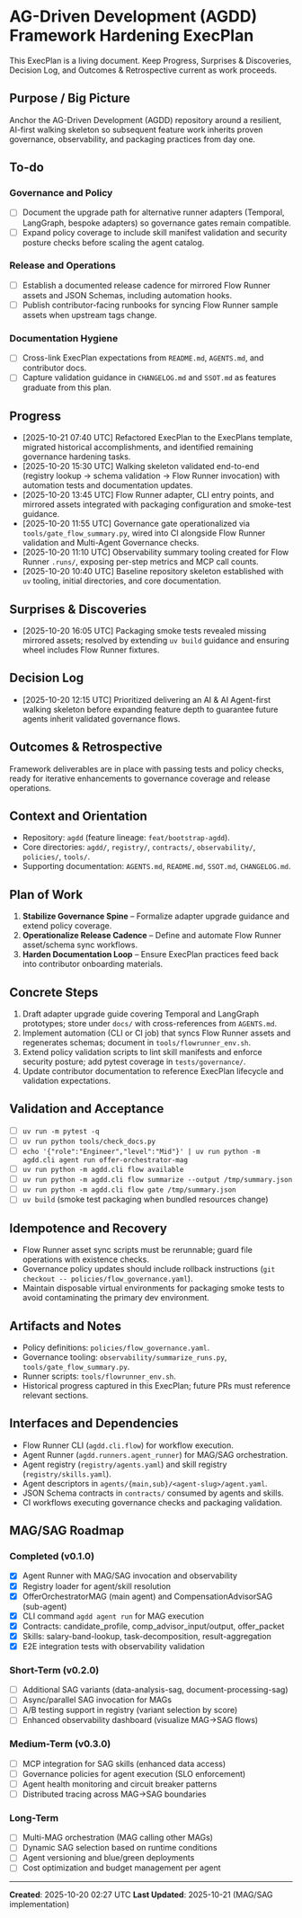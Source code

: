 # AG-Driven Development (AGDD) Framework Hardening ExecPlan

This ExecPlan is a living document. Keep Progress, Surprises & Discoveries, Decision Log, and Outcomes & Retrospective current as work proceeds.

## Purpose / Big Picture
Anchor the AG-Driven Development (AGDD) repository around a resilient, AI-first walking skeleton so subsequent feature work inherits proven governance, observability, and packaging practices from day one.

## To-do
### Governance and Policy
- [ ] Document the upgrade path for alternative runner adapters (Temporal, LangGraph, bespoke adapters) so governance gates remain compatible.
- [ ] Expand policy coverage to include skill manifest validation and security posture checks before scaling the agent catalog.

### Release and Operations
- [ ] Establish a documented release cadence for mirrored Flow Runner assets and JSON Schemas, including automation hooks.
- [ ] Publish contributor-facing runbooks for syncing Flow Runner sample assets when upstream tags change.

### Documentation Hygiene
- [ ] Cross-link ExecPlan expectations from `README.md`, `AGENTS.md`, and contributor docs.
- [ ] Capture validation guidance in `CHANGELOG.md` and `SSOT.md` as features graduate from this plan.

## Progress
- [2025-10-21 07:40 UTC] Refactored ExecPlan to the ExecPlans template, migrated historical accomplishments, and identified remaining governance hardening tasks.
- [2025-10-20 15:30 UTC] Walking skeleton validated end-to-end (registry lookup → schema validation → Flow Runner invocation) with automation tests and documentation updates.
- [2025-10-20 13:45 UTC] Flow Runner adapter, CLI entry points, and mirrored assets integrated with packaging configuration and smoke-test guidance.
- [2025-10-20 11:55 UTC] Governance gate operationalized via `tools/gate_flow_summary.py`, wired into CI alongside Flow Runner validation and Multi-Agent Governance checks.
- [2025-10-20 11:10 UTC] Observability summary tooling created for Flow Runner `.runs/`, exposing per-step metrics and MCP call counts.
- [2025-10-20 10:40 UTC] Baseline repository skeleton established with `uv` tooling, initial directories, and core documentation.

## Surprises & Discoveries
- [2025-10-20 16:05 UTC] Packaging smoke tests revealed missing mirrored assets; resolved by extending `uv build` guidance and ensuring wheel includes Flow Runner fixtures.

## Decision Log
- [2025-10-20 12:15 UTC] Prioritized delivering an AI & AI Agent-first walking skeleton before expanding feature depth to guarantee future agents inherit validated governance flows.

## Outcomes & Retrospective
Framework deliverables are in place with passing tests and policy checks, ready for iterative enhancements to governance coverage and release operations.

## Context and Orientation
- Repository: `agdd` (feature lineage: `feat/bootstrap-agdd`).
- Core directories: `agdd/`, `registry/`, `contracts/`, `observability/`, `policies/`, `tools/`.
- Supporting documentation: `AGENTS.md`, `README.md`, `SSOT.md`, `CHANGELOG.md`.

## Plan of Work
1. **Stabilize Governance Spine** – Formalize adapter upgrade guidance and extend policy coverage.
2. **Operationalize Release Cadence** – Define and automate Flow Runner asset/schema sync workflows.
3. **Harden Documentation Loop** – Ensure ExecPlan practices feed back into contributor onboarding materials.

## Concrete Steps
1. Draft adapter upgrade guide covering Temporal and LangGraph prototypes; store under `docs/` with cross-references from `AGENTS.md`.
2. Implement automation (CLI or CI job) that syncs Flow Runner assets and regenerates schemas; document in `tools/flowrunner_env.sh`.
3. Extend policy validation scripts to lint skill manifests and enforce security posture; add pytest coverage in `tests/governance/`.
4. Update contributor documentation to reference ExecPlan lifecycle and validation expectations.

## Validation and Acceptance
- [ ] `uv run -m pytest -q`
- [ ] `uv run python tools/check_docs.py`
- [ ] `echo '{"role":"Engineer","level":"Mid"}' | uv run python -m agdd.cli agent run offer-orchestrator-mag`
- [ ] `uv run python -m agdd.cli flow available`
- [ ] `uv run python -m agdd.cli flow summarize --output /tmp/summary.json`
- [ ] `uv run python -m agdd.cli flow gate /tmp/summary.json`
- [ ] `uv build` (smoke test packaging when bundled resources change)

## Idempotence and Recovery
- Flow Runner asset sync scripts must be rerunnable; guard file operations with existence checks.
- Governance policy updates should include rollback instructions (`git checkout -- policies/flow_governance.yaml`).
- Maintain disposable virtual environments for packaging smoke tests to avoid contaminating the primary dev environment.

## Artifacts and Notes
- Policy definitions: `policies/flow_governance.yaml`.
- Governance tooling: `observability/summarize_runs.py`, `tools/gate_flow_summary.py`.
- Runner scripts: `tools/flowrunner_env.sh`.
- Historical progress captured in this ExecPlan; future PRs must reference relevant sections.

## Interfaces and Dependencies
- Flow Runner CLI (`agdd.cli.flow`) for workflow execution.
- Agent Runner (`agdd.runners.agent_runner`) for MAG/SAG orchestration.
- Agent registry (`registry/agents.yaml`) and skill registry (`registry/skills.yaml`).
- Agent descriptors in `agents/{main,sub}/<agent-slug>/agent.yaml`.
- JSON Schema contracts in `contracts/` consumed by agents and skills.
- CI workflows executing governance checks and packaging validation.

## MAG/SAG Roadmap

### Completed (v0.1.0)
- [x] Agent Runner with MAG/SAG invocation and observability
- [x] Registry loader for agent/skill resolution
- [x] OfferOrchestratorMAG (main agent) and CompensationAdvisorSAG (sub-agent)
- [x] CLI command `agdd agent run` for MAG execution
- [x] Contracts: candidate_profile, comp_advisor_input/output, offer_packet
- [x] Skills: salary-band-lookup, task-decomposition, result-aggregation
- [x] E2E integration tests with observability validation

### Short-Term (v0.2.0)
- [ ] Additional SAG variants (data-analysis-sag, document-processing-sag)
- [ ] Async/parallel SAG invocation for MAGs
- [ ] A/B testing support in registry (variant selection by score)
- [ ] Enhanced observability dashboard (visualize MAG→SAG flows)

### Medium-Term (v0.3.0)
- [ ] MCP integration for SAG skills (enhanced data access)
- [ ] Governance policies for agent execution (SLO enforcement)
- [ ] Agent health monitoring and circuit breaker patterns
- [ ] Distributed tracing across MAG→SAG boundaries

### Long-Term
- [ ] Multi-MAG orchestration (MAG calling other MAGs)
- [ ] Dynamic SAG selection based on runtime conditions
- [ ] Agent versioning and blue/green deployments
- [ ] Cost optimization and budget management per agent

---
**Created**: 2025-10-20 02:27 UTC
**Last Updated**: 2025-10-21 (MAG/SAG implementation)
